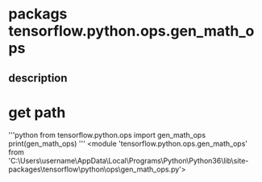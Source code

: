 # packags tensorflow.python.ops.gen_math_ops
## description

# get path
'''python
from tensorflow.python.ops import gen_math_ops
print(gen_math_ops)
'''
<module 'tensorflow.python.ops.gen_math_ops' from 'C:\\Users\\username\\AppData\\Local\\Programs\\Python\\Python36\\lib\\site-packages\\tensorflow\\python\\ops\\gen_math_ops.py'>

